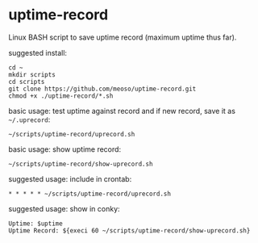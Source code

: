 uptime-record
=============

Linux BASH script to save uptime record (maximum uptime thus far).

suggested install:
```
cd ~
mkdir scripts
cd scripts
git clone https://github.com/meoso/uptime-record.git
chmod +x ./uptime-record/*.sh
```

basic usage: test uptime against record and if new record, save it as `~/.uprecord`:
```
~/scripts/uptime-record/uprecord.sh
```

basic usage: show uptime record:
```
~/scripts/uptime-record/show-uprecord.sh
```
    
suggested usage: include in crontab:
```
* * * * * ~/scripts/uptime-record/uprecord.sh
```

suggested usage: show in conky:
```
Uptime: $uptime
Uptime Record: ${execi 60 ~/scripts/uptime-record/show-uprecord.sh}
```

